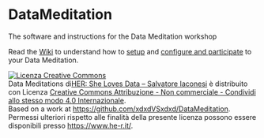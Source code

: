 # DataMeditation
 The software and instructions for the Data Meditation workshop

Read the [Wiki](https://github.com/xdxdVSxdxd/DataMeditation/wiki) to understand how to [setup](https://github.com/xdxdVSxdxd/DataMeditation/wiki/Setup) and [configure and participate](https://github.com/xdxdVSxdxd/DataMeditation/wiki/Configure-and-Participate) to your Data Meditation.

<a rel="license" href="http://creativecommons.org/licenses/by-nc-sa/4.0/"><img alt="Licenza Creative Commons" style="border-width:0" src="https://i.creativecommons.org/l/by-nc-sa/4.0/88x31.png" /></a><br /><span xmlns:dct="http://purl.org/dc/terms/" href="http://purl.org/dc/dcmitype/InteractiveResource" property="dct:title" rel="dct:type">Data Meditations</span> di<a xmlns:cc="http://creativecommons.org/ns#" href="https://www.he-r.it/" property="cc:attributionName" rel="cc:attributionURL">HER: She Loves Data – Salvatore Iaconesi</a> è distribuito con Licenza <a rel="license" href="http://creativecommons.org/licenses/by-nc-sa/4.0/">Creative Commons Attribuzione - Non commerciale - Condividi allo stesso modo 4.0 Internazionale</a>.<br />Based on a work at <a xmlns:dct="http://purl.org/dc/terms/" href="https://github.com/xdxdVSxdxd/DataMeditation" rel="dct:source">https://github.com/xdxdVSxdxd/DataMeditation</a>.<br />Permessi ulteriori rispetto alle finalità della presente licenza possono essere disponibili presso <a xmlns:cc="http://creativecommons.org/ns#" href="https://www.he-r.it/" rel="cc:morePermissions">https://www.he-r.it/</a>.
